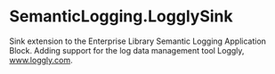 SemanticLogging.LogglySink
==========================
Sink extension to the Enterprise Library Semantic Logging Application Block. Adding support for the log data management tool Loggly, www.loggly.com.

